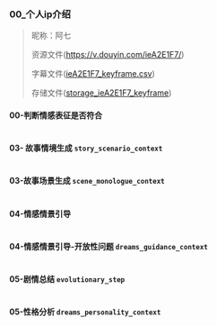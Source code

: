

### 00_个人ip介绍

> 昵称：阿七
>
> 资源文件(https://v.douyin.com/ieA2E1F7/)
>
> 字幕文件([ieA2E1F7_keyframe.csv](..%2F..%2Fsrc%2Fdocs%2Fcsv%2FieA2E1F7_keyframe.csv))
> 
> 存储文件([storage_ieA2E1F7_keyframe](..%2F..%2Fsrc%2Fdocs%2Fextract_storage%2F%E9%98%BF%E4%B8%83%2Fstorage_ieA2E1F7_keyframe))

#### 00-判断情感表征是否符合
```text
```

#### 03- 故事情境生成 `story_scenario_context`
```text
```

#### 03-故事场景生成 `scene_monologue_context`
```text
```

#### 04-情感情景引导
```text

```

#### 04-情感情景引导-开放性问题 `dreams_guidance_context`
```text
```


#### 05-剧情总结 `evolutionary_step`
```text
```

#### 05-性格分析 `dreams_personality_context`
```text
```

```text

```
